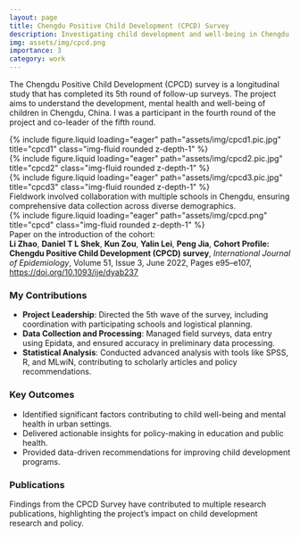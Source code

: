 ```yaml
---
layout: page
title: Chengdu Positive Child Development (CPCD) Survey
description: Investigating child development and well-being in Chengdu
img: assets/img/cpcd.png
importance: 3
category: work
---
```


The Chengdu Positive Child Development (CPCD) survey is a longitudinal study that has completed its 5th round of follow-up surveys. The project aims to understand the development, mental health and well-being of children in Chengdu, China. I was a participant in the fourth round of the project and co-leader of the fifth round.

<div class="row">
    <div class="col-sm mt-3 mt-md-0">
        {% include figure.liquid loading="eager" path="assets/img/cpcd1.pic.jpg" title="cpcd1" class="img-fluid rounded z-depth-1" %}
    </div>
    <div class="col-sm mt-3 mt-md-0">
        {% include figure.liquid loading="eager" path="assets/img/cpcd2.pic.jpg" title="cpcd2" class="img-fluid rounded z-depth-1" %}
    </div>
    <div class="col-sm mt-3 mt-md-0">
        {% include figure.liquid loading="eager" path="assets/img/cpcd3.pic.jpg" title="cpcd3" class="img-fluid rounded z-depth-1" %}
    </div>
</div>
<div class="caption">
    Fieldwork involved collaboration with multiple schools in Chengdu, ensuring comprehensive data collection across diverse demographics.
</div>
<div class="row">
    <div class="col-sm mt-3 mt-md-0">
        {% include figure.liquid loading="eager" path="assets/img/cpcd.png" title="cpcd" class="img-fluid rounded z-depth-1" %}
    </div>
<div class="caption">
    Paper on the introduction of the cohort: <br>
    <b>Li Zhao</b>, <b>Daniel T L Shek</b>, <b>Kun Zou</b>, <b>Yalin Lei</b>, <b>Peng Jia</b>, 
    <b>Cohort Profile: Chengdu Positive Child Development (CPCD) survey</b>, 
    <i>International Journal of Epidemiology</i>, Volume 51, Issue 3, June 2022, Pages e95–e107, 
    <a href="https://doi.org/10.1093/ije/dyab237" target="_blank">
        https://doi.org/10.1093/ije/dyab237
    </a>
</div>

### **My Contributions**
- **Project Leadership**: Directed the 5th wave of the survey, including coordination with participating schools and logistical planning.
- **Data Collection and Processing**: Managed field surveys, data entry using Epidata, and ensured accuracy in preliminary data processing.
- **Statistical Analysis**: Conducted advanced analysis with tools like SPSS, R, and MLwiN, contributing to scholarly articles and policy recommendations.


### **Key Outcomes**
- Identified significant factors contributing to child well-being and mental health in urban settings.
- Delivered actionable insights for policy-making in education and public health.
- Provided data-driven recommendations for improving child development programs.


### **Publications**
Findings from the CPCD Survey have contributed to multiple research publications, highlighting the project’s impact on child development research and policy.
